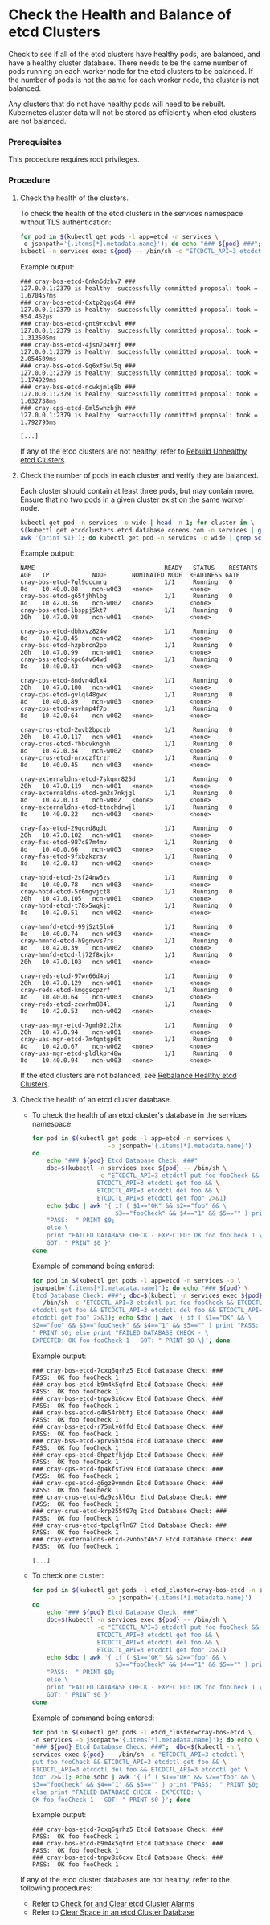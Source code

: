 # Check the Health and Balance of etcd Clusters

Check to see if all of the etcd clusters have healthy pods, are balanced, and have a healthy cluster database. There needs to be the same number of pods running on each worker node for the etcd clusters to be balanced. If the number of pods is not the same for each worker node, the cluster is not balanced.

Any clusters that do not have healthy pods will need to be rebuilt. Kubernetes cluster data will not be stored as efficiently when etcd clusters are not balanced.

### Prerequisites

This procedure requires root privileges.

### Procedure

1.  Check the health of the clusters.

    To check the health of the etcd clusters in the services namespace without TLS authentication:

    ```bash
    for pod in $(kubectl get pods -l app=etcd -n services \
    -o jsonpath='{.items[*].metadata.name}'); do echo "### ${pod} ###"; \
    kubectl -n services exec ${pod} -- /bin/sh -c "ETCDCTL_API=3 etcdctl endpoint health"; done
    ```

    Example output:

    ```
    ### cray-bos-etcd-6nkn6dzhv7 ###
    127.0.0.1:2379 is healthy: successfully committed proposal: took = 1.670457ms
    ### cray-bos-etcd-6xtp2gqs64 ###
    127.0.0.1:2379 is healthy: successfully committed proposal: took = 954.462µs
    ### cray-bos-etcd-gnt9rxcbvl ###
    127.0.0.1:2379 is healthy: successfully committed proposal: took = 1.313505ms
    ### cray-bss-etcd-4jsn7p49rj ###
    127.0.0.1:2379 is healthy: successfully committed proposal: took = 2.054509ms
    ### cray-bss-etcd-9q6xf5wl5q ###
    127.0.0.1:2379 is healthy: successfully committed proposal: took = 1.174929ms
    ### cray-bss-etcd-ncwkjmlq8b ###
    127.0.0.1:2379 is healthy: successfully committed proposal: took = 1.632738ms
    ### cray-cps-etcd-8ml5whzhjh ###
    127.0.0.1:2379 is healthy: successfully committed proposal: took = 1.792795ms

    [...]
    ```

    If any of the etcd clusters are not healthy, refer to [Rebuild Unhealthy etcd Clusters](Rebuild_Unhealthy_etcd_Clusters.md).

2.  Check the number of pods in each cluster and verify they are balanced.

    Each cluster should contain at least three pods, but may contain more. Ensure that no two pods in a given cluster exist on the same worker node.

    ```bash
    kubectl get pod -n services -o wide | head -n 1; for cluster in \
    $(kubectl get etcdclusters.etcd.database.coreos.com -n services | grep -v NAME | \
    awk '{print $1}'); do kubectl get pod -n services -o wide | grep $cluster; echo ""; done
    ```

    Example output:

    ```
    NAME                                    READY   STATUS    RESTARTS AGE   IP            NODE       NOMINATED NODE  READINESS GATE
    cray-bos-etcd-7gl9dccmrq                1/1     Running   0        8d    10.40.0.88    ncn-w003   <none>          <none>
    cray-bos-etcd-g65fjhhlbg                1/1     Running   0        8d    10.42.0.36    ncn-w002   <none>          <none>
    cray-bos-etcd-lbsppj5kt7                1/1     Running   0        20h   10.47.0.98    ncn-w001   <none>          <none>

    cray-bss-etcd-dbhxvz824w                1/1     Running   0        8d    10.42.0.45    ncn-w002   <none>          <none>
    cray-bss-etcd-hzpbrcn2pb                1/1     Running   0        20h   10.47.0.99    ncn-w001   <none>          <none>
    cray-bss-etcd-kpc64v64wd                1/1     Running   0        8d    10.40.0.43    ncn-w003   <none>          <none>

    cray-cps-etcd-8ndvn4dlx4                1/1     Running   0        20h   10.47.0.100   ncn-w001   <none>          <none>
    cray-cps-etcd-gvlql48gwk                1/1     Running   0        8d    10.40.0.89    ncn-w003   <none>          <none>
    cray-cps-etcd-wsvhmp4f7p                1/1     Running   0        8d    10.42.0.64    ncn-w002   <none>          <none>

    cray-crus-etcd-2wvb2bpczb               1/1     Running   0        20h   10.47.0.117   ncn-w001   <none>          <none>
    cray-crus-etcd-fhbcvknghh               1/1     Running   0        8d    10.42.0.34    ncn-w002   <none>          <none>
    cray-crus-etcd-nrxqzftrzr               1/1     Running   0        8d    10.40.0.45    ncn-w003   <none>          <none>

    cray-externaldns-etcd-7skqmr825d        1/1     Running   0        20h   10.47.0.119   ncn-w001   <none>          <none>
    cray-externaldns-etcd-gm2s7nkjgl        1/1     Running   0        8d    10.42.0.13    ncn-w002   <none>          <none>
    cray-externaldns-etcd-ttnchdrwjl        1/1     Running   0        8d    10.40.0.22    ncn-w003   <none>          <none>

    cray-fas-etcd-29qcrd8qdt                1/1     Running   0        20h   10.47.0.102   ncn-w001   <none>          <none>
    cray-fas-etcd-987c87m4mv                1/1     Running   0        8d    10.40.0.66    ncn-w003   <none>          <none>
    cray-fas-etcd-9fxbzkzrsv                1/1     Running   0        8d    10.42.0.43    ncn-w002   <none>          <none>

    cray-hbtd-etcd-2sf24nw5zs               1/1     Running   0        8d    10.40.0.78    ncn-w003   <none>          <none>
    cray-hbtd-etcd-5r6mgvjct8               1/1     Running   0        20h   10.47.0.105   ncn-w001   <none>          <none>
    cray-hbtd-etcd-t78x5wqkjt               1/1     Running   0        8d    10.42.0.51    ncn-w002   <none>          <none>

    cray-hmnfd-etcd-99j5zt5ln6              1/1     Running   0        8d    10.40.0.74    ncn-w003   <none>          <none>
    cray-hmnfd-etcd-h9gnvvs7rs              1/1     Running   0        8d    10.42.0.39    ncn-w002   <none>          <none>
    cray-hmnfd-etcd-lj72f8xjkv              1/1     Running   0        20h   10.47.0.103   ncn-w001   <none>          <none>

    cray-reds-etcd-97wr66d4pj               1/1     Running   0        20h   10.47.0.129   ncn-w001   <none>          <none>
    cray-reds-etcd-kmggscpzrf               1/1     Running   0        8d    10.40.0.64    ncn-w003   <none>          <none>
    cray-reds-etcd-zcwrhm884l               1/1     Running   0        8d    10.42.0.53    ncn-w002   <none>          <none>

    cray-uas-mgr-etcd-7gmh92t2hx            1/1     Running   0        20h   10.47.0.94    ncn-w001   <none>          <none>
    cray-uas-mgr-etcd-7m4qmtgp6t            1/1     Running   0        8d    10.42.0.67    ncn-w002   <none>          <none>
    cray-uas-mgr-etcd-pldlkpr48w            1/1     Running   0        8d    10.40.0.94    ncn-w003   <none>          <none>
    ```

    If the etcd clusters are not balanced, see [Rebalance Healthy etcd Clusters](Rebalance_Healthy_etcd_Clusters.md).

3.  Check the health of an etcd cluster database.

    -   To check the health of an etcd cluster's database in the services namespace:

        ```bash
        for pod in $(kubectl get pods -l app=etcd -n services \
                             -o jsonpath='{.items[*].metadata.name}')
        do
            echo "### ${pod} Etcd Database Check: ###"
            dbc=$(kubectl -n services exec ${pod} -- /bin/sh \
                          -c "ETCDCTL_API=3 etcdctl put foo fooCheck && \
                          ETCDCTL_API=3 etcdctl get foo && \
                          ETCDCTL_API=3 etcdctl del foo && \
                          ETCDCTL_API=3 etcdctl get foo" 2>&1)
            echo $dbc | awk '{ if ( $1=="OK" && $2=="foo" && \
                               $3=="fooCheck" && $4=="1" && $5=="" ) print \
            "PASS:  " PRINT $0;
            else \
            print "FAILED DATABASE CHECK - EXPECTED: OK foo fooCheck 1 \
            GOT: " PRINT $0 }'
        done
        ```

        Example of command being entered:

        ```bash
        for pod in $(kubectl get pods -l app=etcd -n services -o \
        jsonpath='{.items[*].metadata.name}'); do echo "### ${pod} \
        Etcd Database Check: ###"; dbc=$(kubectl -n services exec ${pod} \
        -- /bin/sh -c "ETCDCTL_API=3 etcdctl put foo fooCheck && ETCDCTL_API=3 \
        etcdctl get foo && ETCDCTL_API=3 etcdctl del foo && ETCDCTL_API=3 \
        etcdctl get foo" 2>&1); echo $dbc | awk '{ if ( $1=="OK" && \
        $2=="foo" && $3=="fooCheck" && $4=="1" && $5=="" ) print "PASS:  \
        " PRINT $0; else print "FAILED DATABASE CHECK - \
        EXPECTED: OK foo fooCheck 1   GOT: " PRINT $0 \}'; done
        ```

        Example output:

        ```
        ### cray-bos-etcd-7cxq6qrhz5 Etcd Database Check: ###
        PASS:  OK foo fooCheck 1
        ### cray-bos-etcd-b9m4k5qfrd Etcd Database Check: ###
        PASS:  OK foo fooCheck 1
        ### cray-bos-etcd-tnpv8x6cxv Etcd Database Check: ###
        PASS:  OK foo fooCheck 1
        ### cray-bss-etcd-q4k54rbbfj Etcd Database Check: ###
        PASS:  OK foo fooCheck 1
        ### cray-bss-etcd-r75mlv6ffd Etcd Database Check: ###
        PASS:  OK foo fooCheck 1
        ### cray-bss-etcd-xprv5ht5d4 Etcd Database Check: ###
        PASS:  OK foo fooCheck 1
        ### cray-cps-etcd-8hpztfkjdp Etcd Database Check: ###
        PASS:  OK foo fooCheck 1
        ### cray-cps-etcd-fp4kfsf799 Etcd Database Check: ###
        PASS:  OK foo fooCheck 1
        ### cray-cps-etcd-g6gz9vmmdn Etcd Database Check: ###
        PASS:  OK foo fooCheck 1
        ### cray-crus-etcd-6z9zskl6cr Etcd Database Check: ###
        PASS:  OK foo fooCheck 1
        ### cray-crus-etcd-krp255f97q Etcd Database Check: ###
        PASS:  OK foo fooCheck 1
        ### cray-crus-etcd-tpclqfln67 Etcd Database Check: ###
        PASS:  OK foo fooCheck 1
        ### cray-externaldns-etcd-2vnb5t4657 Etcd Database Check: ###
        PASS:  OK foo fooCheck 1

        [...]
        ```

    -   To check one cluster:

        ```bash
        for pod in $(kubectl get pods -l etcd_cluster=cray-bos-etcd -n services \
                             -o jsonpath='{.items[*].metadata.name}')
        do
            echo "### ${pod} Etcd Database Check: ###"
            dbc=$(kubectl -n services exec ${pod} -- /bin/sh \
                          -c "ETCDCTL_API=3 etcdctl put foo fooCheck && \
                          ETCDCTL_API=3 etcdctl get foo && \
                          ETCDCTL_API=3 etcdctl del foo && \
                          ETCDCTL_API=3 etcdctl get foo" 2>&1)
            echo $dbc | awk '{ if ( $1=="OK" && $2=="foo" && \
                               $3=="fooCheck" && $4=="1" && $5=="" ) print \
            "PASS:  " PRINT $0;
            else \
            print "FAILED DATABASE CHECK - EXPECTED: OK foo fooCheck 1 \
            GOT: " PRINT $0 }'
        done
        ```

        Example of command being entered:

        ```bash
        for pod in $(kubectl get pods -l etcd_cluster=cray-bos-etcd \
        -n services -o jsonpath='{.items[*].metadata.name}'); do echo \
        "### ${pod} Etcd Database Check: ###";  dbc=$(kubectl -n \
        services exec ${pod} -- /bin/sh -c "ETCDCTL_API=3 etcdctl \
        put foo fooCheck && ETCDCTL_API=3 etcdctl get foo && \
        ETCDCTL_API=3 etcdctl del foo && ETCDCTL_API=3 etcdctl get \
        foo" 2>&1); echo $dbc | awk '{ if ( $1=="OK" && $2=="foo" && \
        $3=="fooCheck" && $4=="1" && $5=="" ) print "PASS:  " PRINT $0; \
        else print "FAILED DATABASE CHECK - EXPECTED: \
        OK foo fooCheck 1   GOT: " PRINT $0 }'; done
        ```

        Example output:

        ```
        ### cray-bos-etcd-7cxq6qrhz5 Etcd Database Check: ###
        PASS:  OK foo fooCheck 1
        ### cray-bos-etcd-b9m4k5qfrd Etcd Database Check: ###
        PASS:  OK foo fooCheck 1
        ### cray-bos-etcd-tnpv8x6cxv Etcd Database Check: ###
        PASS:  OK foo fooCheck 1
        ```

    If any of the etcd cluster databases are not healthy, refer to the following procedures:

    - Refer to [Check for and Clear etcd Cluster Alarms](Check_for_and_Clear_etcd_Cluster_Alarms.md)
    - Refer to [Clear Space in an etcd Cluster Database](Clear_Space_in_an_etcd_Cluster_Database.md)

